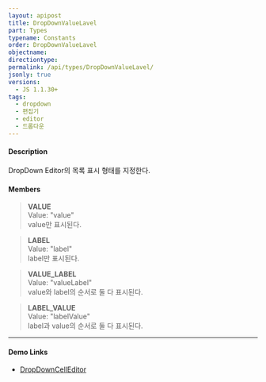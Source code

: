 ```yaml
---
layout: apipost
title: DropDownValueLavel
part: Types
typename: Constants
order: DropDownValueLavel
objectname: 
directiontype: 
permalink: /api/types/DropDownValueLavel/
jsonly: true
versions:
  - JS 1.1.30+
tags:
  - dropdown
  - 편집기
  - editor
  - 드롭다운
---
```


#### Description

 DropDown Editor의 목록 표시 형태를 지정한다.     

#### Members

> **VALUE**    
> Value: "value"     
> value만 표시된다.                                                   

> **LABEL**  
> Value: "label"    
> label만 표시된다.     

> **VALUE_LABEL**     
> Value: "valueLabel"    
> value와 label의 순서로 둘 다 표시된다.        

> **LABEL_VALUE**     
> Value: "labelValue"    
> label과 value의 순서로 둘 다 표시된다.        

---

#### Demo Links

* [DropDownCellEditor](/api/types/DropDownCellEditor/)